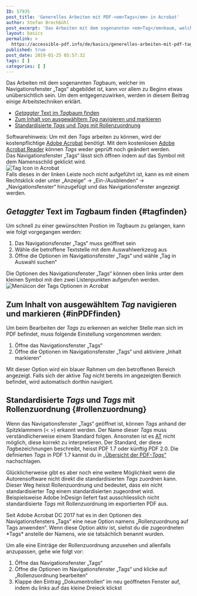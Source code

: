 ```yaml
---
ID: 57935
post_title: 'Generelles Arbeiten mit PDF-<em>Tags</em> in Acrobat'
author: Stefan Brechbühl
post_excerpt: 'Das Arbeiten mit dem sogenannten <em>Tag</em>baum, welcher im Navigationsfenster „Tags“ abgebildet ist, kann vor allem zu Beginn etwas unübersichtlich sein. Um dem entgegenzuwirken, werden in diesem Beitrag einige Arbeitstechniken erklärt.'
layout: basics
permalink: >
  https://accessible-pdf.info/de/basics/generelles-arbeiten-mit-pdf-tags-in-acrobat/
published: true
post_date: 2019-01-25 05:57:32
tags: [ ]
categories: [ ]
---
```

Das Arbeiten mit dem sogenannten *Tag*baum, welcher im Navigationsfenster „Tags“ abgebildet ist, kann vor allem zu Beginn etwas unübersichtlich sein. Um dem entgegenzuwirken, werden in diesem Beitrag einige Arbeitstechniken erklärt.

- [*Getaggter* Text im *Tag*baum finden](#tagfinden)
- [Zum Inhalt von ausgewähltem *Tag* navigieren und markieren](#inPDFfinden)
- [Standardisierte *Tags* und *Tags* mit Rollenzuordnung](#rollenzuordnung)

<aside class="note-block">Softwarehinweis: Um mit den <em>Tags</em> arbeiten zu können, wird der kostenpflichtige <a href="https://acrobat.adobe.com/ch/de/acrobat.html">Adobe Acrobat</a> benötigt. Mit dem kostenlosen <a href="https://get.adobe.com/de/reader/">Adobe Acrobat Reader</a> können <em>Tags</em> weder geprüft noch geändert werden.</aside>

<aside class="note-block">Das Navigationsfenster „Tags“ lässt sich öffnen indem auf das Symbol mit dem Namensschild geklickt wird.<br><img src="https://accessible-pdf.info/content/uploads/tag-icon.png" alt="Tag Icon in Acrobat"><br>Falls dieses in der linken Leiste noch nicht aufgeführt ist, kann es mit einem Rechtsklick oder unter „Anzeige“ → „Ein-/Ausblenden“ → „Navigationsfenster“ hinzugefügt und das Navigationsfenster angezeigt werden.</aside>

## *Getaggter* Text im *Tag*baum finden {#tagfinden}

Um schnell zu einer gewünschten Postion im *Tag*baum zu gelangen, kann wie folgt vorgegangen werden:

1. Das Navigationsfenster „Tags“ muss geöffnet sein
2. Wähle die betroffene Textstelle mit dem Auswahlwerkzeug aus
3. Öffne die Optionen im Navigationsfenster „Tags“ und wähle „Tag in Auswahl suchen“

<aside class="note-block">Die Optionen des Navigationsfenster „Tags“ können oben links unter dem kleinen Symbol mit den zwei Listenpunkten aufgerufen werden.<br><img src="https://accessible-pdf.info/content/uploads/tags-options-icon.png" alt="Menüicon der Tags Optionen in Acrobat" /></aside>

## Zum Inhalt von ausgewähltem *Tag* navigieren und markieren {#inPDFfinden}

Um beim Bearbeiten der *Tags* zu erkennen an welcher Stelle man sich im PDF befindet, muss folgende Einstellung vorgenommen werden:

1. Öffne das Navigationsfenster „Tags“
2. Öffne die Optionen im Navigationsfenster „Tags“ und aktiviere „Inhalt markieren“

Mit dieser Option wird ein blauer Rahmen um den betroffenen Bereich angezeigt. Falls sich der aktive *Tag* nicht bereits im angezeigten Bereich befindet, wird automatisch dorthin navigiert.

## Standardisierte *Tags* und *Tags* mit Rollenzuordnung {#rollenzuordnung}

Wenn das Navigationsfenster „Tags“ geöffnet ist, können *Tags* anhand der Spitzklammern (< >) erkannt werden. Der Name dieser *Tags* muss verständlicherweise einem Standard folgen. Ansonsten ist es [AT](https://accessible-pdf.info/de/glossar/#at) nicht möglich, diese korrekt zu interpretieren. Der Standard, der diese *Tag*bezeichnungen beschreibt, heisst PDF 1.7 oder künftig PDF 2.0. Die definierten *Tags* in PDF 1.7 kannst du in [„Übersicht der PDF-*Tags*“](https://accessible-pdf.info/de/basics/uebersicht-der-pdf-tags/) nachschlagen.

Glücklicherweise gibt es aber noch eine weitere Möglichkeit wenn die Autorensoftware nicht direkt die standardisierten *Tags* zuordnen kann. Dieser Weg heisst Rollenzuordnung und bedeutet, dass ein nicht standardisierter *Tag* einem standardisierten zugeordnet wird. Beispielsweise Adobe InDesign liefert fast ausschliesslich nicht standardisierte *Tags* mit Rollenzuordnung im exportierten PDF aus.

<aside class="note-block">Seit Adobe Acrobat DC 2017 hat es in den Optionen des Navigationsfensters „Tags“ eine neue Option namens „Rollenzuordnung auf Tags anwenden“. Wenn diese Option aktiv ist, siehst du die zugeordneten *Tags* anstelle der Namens, wie sie tatsächlich benannt wurden.</aside>

Um alle eine Einträge der Rollenzuordnung anzusehen und allenfalls anzupassen, gehe wie folgt vor:

1. Öffne das Navigationsfenster „Tags“
2. Öffne die Optionen im Navigationsfenster „Tags“ und klicke auf „Rollenzuordnung bearbeiten“
3. Klappe den Eintrag „Dokumentrollen“ im neu geöffneten Fenster auf, indem du links auf das kleine Dreieck klickst
